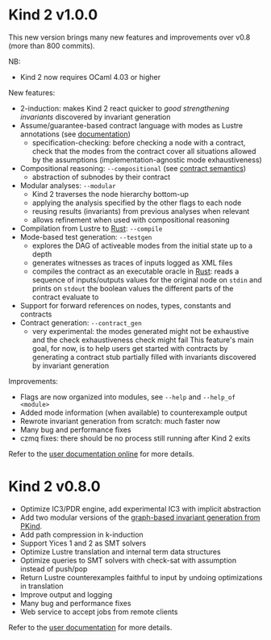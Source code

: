 # Kind 2 v1.0.0

This new version brings many new features and improvements over v0.8 (more
than 800 commits).

NB:

- Kind 2 now requires OCaml 4.03 or higher

New features:

- 2-induction: makes Kind 2 react quicker to *good strengthening invariants*
  discovered by invariant generation
- Assume/guarantee-based contract language with modes as Lustre annotations (see [documentation](https://github.com/kind2-mc/kind2/blob/develop/doc/usr/content/2_input/1_lustre.md#contracts))
    - specification-checking: before checking a node with a contract, check
      that the modes from the contract cover all situations allowed by the
      assumptions (implementation-agnostic mode exhaustiveness)
- Compositional reasoning: `--compositional` (see [contract semantics](https://github.com/kind2-mc/kind2/blob/develop/doc/usr/content/9_other/2_contract_semantics.md))
    - abstraction of subnodes by their contract
- Modular analyses: `--modular`
    - Kind 2 traverses the node hierarchy bottom-up
    - applying the analysis specified by the other flags to each node
    - reusing results (invariants) from previous analyses when relevant
    - allows refinement when used with compositional reasoning
- Compilation from Lustre to [Rust](https://www.rust-lang.org/): `--compile`
- Mode-based test generation: `--testgen`
    - explores the DAG of activeable modes from the initial state up to a depth
    - generates witnesses as traces of inputs logged as XML files
    - compiles the contract as an executable oracle in
      [Rust](https://www.rust-lang.org/): reads a sequence of inputs/outputs
      values for the original node on `stdin` and prints on `stdout` the
      boolean values the different parts of the contract evaluate to
- Support for forward references on nodes, types, constants and contracts
- Contract generation: `--contract_gen`
  - very experimental: the modes generated might not be exhaustive and the
    check exhaustiveness check might fail
  This feature's main goal, for now, is to help users get started with
  contracts by generating a contract stub partially filled with invariants
  discovered by invariant generation

Improvements:

- Flags are now organized into modules, see `--help` and `--help_of <module>`
- Added mode information (when available) to counterexample output
- Rewrote invariant generation from scratch: much faster now
- Many bug and performance fixes
- czmq fixes: there should be no process still running after Kind 2 exits

Refer to the [user documentation online](https://github.com/kind2-mc/kind2/tree/develop/doc/usr/content) for more details.

# Kind 2 v0.8.0

- Optimize IC3/PDR engine, add experimental IC3 with implicit abstraction 
- Add two modular versions of the [graph-based invariant generation from PKind](http://link.springer.com/chapter/10.1007%2F978-3-642-20398-5_15).
- Add path compression in k-induction
- Support Yices 1 and 2 as SMT solvers 
- Optimize Lustre translation and internal term data structures
- Optimize queries to SMT solvers with check-sat with assumption instead of push/pop
- Return Lustre counterexamples faithful to input by undoing optimizations in translation
- Improve output and logging
- Many bug and performance fixes
- Web service to accept jobs from remote clients

Refer to the [user documentation](https://github.com/kind2-mc/kind2/blob/develop/doc/usr/content/Home.md#kind-2) for more details.
